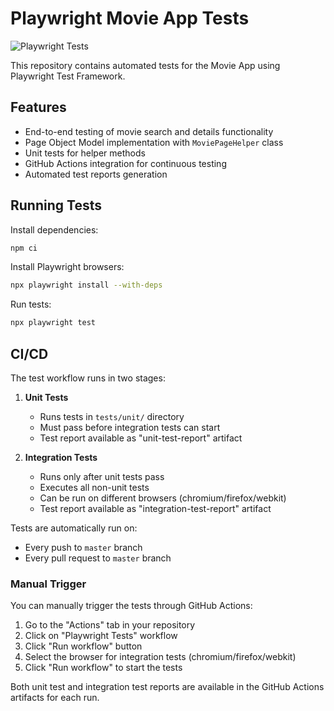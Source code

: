 # Playwright Movie App Tests

![Playwright Tests](https://github.com/gitprojectGT/mcp-playwright/actions/workflows/playwright.yml/badge.svg)

This repository contains automated tests for the Movie App using Playwright Test Framework.

## Features

- End-to-end testing of movie search and details functionality
- Page Object Model implementation with `MoviePageHelper` class
- Unit tests for helper methods
- GitHub Actions integration for continuous testing
- Automated test reports generation

## Running Tests

Install dependencies:
```bash
npm ci
```

Install Playwright browsers:
```bash
npx playwright install --with-deps
```

Run tests:
```bash
npx playwright test
```

## CI/CD

The test workflow runs in two stages:

1. **Unit Tests**
   - Runs tests in `tests/unit/` directory
   - Must pass before integration tests can start
   - Test report available as "unit-test-report" artifact

2. **Integration Tests**
   - Runs only after unit tests pass
   - Executes all non-unit tests
   - Can be run on different browsers (chromium/firefox/webkit)
   - Test report available as "integration-test-report" artifact

Tests are automatically run on:
- Every push to `master` branch
- Every pull request to `master` branch

### Manual Trigger
You can manually trigger the tests through GitHub Actions:
1. Go to the "Actions" tab in your repository
2. Click on "Playwright Tests" workflow
3. Click "Run workflow" button
4. Select the browser for integration tests (chromium/firefox/webkit)
5. Click "Run workflow" to start the tests

Both unit test and integration test reports are available in the GitHub Actions artifacts for each run.
